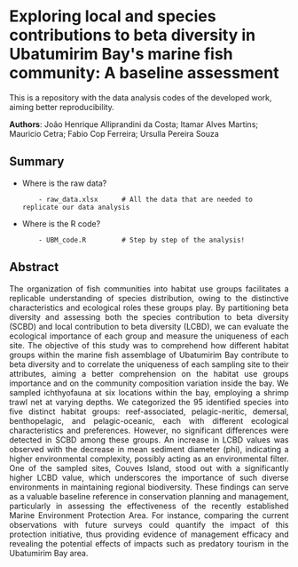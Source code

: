 # Exploring local and species contributions to beta diversity in Ubatumirim Bay's marine fish community: A baseline assessment

This is a repository with the data analysis codes of the developed work, aiming better reproducibility. 

**Authors**: João Henrique Alliprandini da Costa; Itamar Alves Martins; Mauricio Cetra; Fabio Cop Ferreira; Ursulla Pereira Souza

## Summary

- Where is the raw data?

          - raw_data.xlsx      # All the data that are needed to replicate our data analysis

- Where is the R code?

          - UBM_code.R         # Step by step of the analysis! 
          
          
## Abstract
<p align="justify"> 
The organization of fish communities into habitat use groups facilitates a replicable understanding of species distribution, owing to the distinctive characteristics and ecological roles these groups play. By partitioning beta diversity and assessing both the species contribution to beta diversity (SCBD) and local contribution to beta diversity (LCBD), we can evaluate the ecological importance of each group and measure the uniqueness of each site. The objective of this study was to comprehend how different habitat groups within the marine fish assemblage of Ubatumirim Bay contribute to beta diversity and to correlate the uniqueness of each sampling site to their attributes, aiming a better comprehension on the habitat use groups importance and on the community composition variation inside the bay. We sampled ichthyofauna at six locations within the bay, employing a shrimp trawl net at varying depths. We categorized the 95 identified species into five distinct habitat groups: reef-associated, pelagic-neritic, demersal, benthopelagic, and pelagic-oceanic, each with different ecological characteristics and preferences. However, no significant differences were detected in SCBD among these groups. An increase in LCBD values was observed with the decrease in mean sediment diameter (phi), indicating a higher environmental complexity, possibly acting as an environmental filter. One of the sampled sites, Couves Island, stood out with a significantly higher LCBD value, which underscores the importance of such diverse environments in maintaining regional biodiversity. These findings can serve as a valuable baseline reference in conservation planning and management, particularly in assessing the effectiveness of the recently established Marine Environment Protection Area. For instance, comparing the current observations with future surveys could quantify the impact of this protection initiative, thus providing evidence of management efficacy and revealing the potential effects of impacts such as predatory tourism in the Ubatumirim Bay area.
</p>
